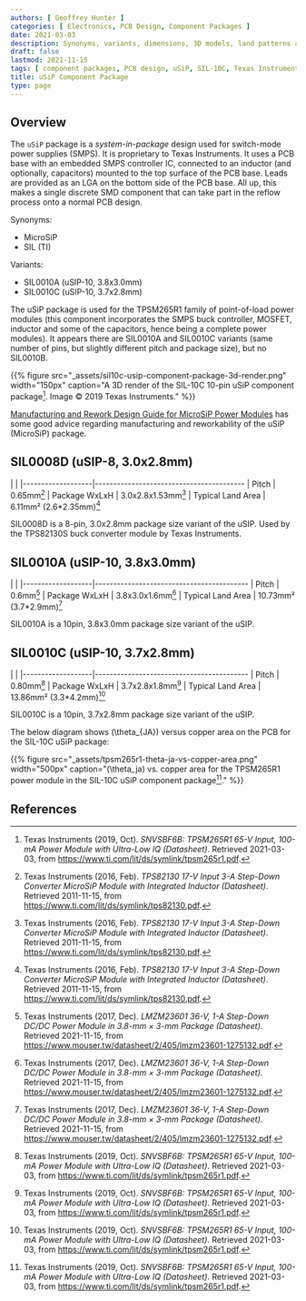 ```yaml
---
authors: [ Geoffrey Hunter ]
categories: [ Electronics, PCB Design, Component Packages ]
date: 2021-03-03
description: Synonyms, variants, dimensions, 3D models, land patterns and more info on the uSiP component package.
draft: false
lastmod: 2021-11-15
tags: [ component packages, PCB design, uSiP, SIL-10C, Texas Instruments, TI, PoL ]
title: uSiP Component Package
type: page
---
```


## Overview

The `uSiP` package is a _system-in-package_ design used for switch-mode power supplies (SMPS). It is proprietary to Texas Instruments. It uses a PCB base with an embedded SMPS controller IC, connected to an inductor (and optionally, capacitors) mounted to the top surface of the PCB base. Leads are provided as an LGA on the bottom side of the PCB base. All up, this makes a single discrete SMD component that can take part in the reflow process onto a normal PCB design.

Synonyms:

* MicroSiP
* SIL (TI)

Variants:

* SIL0010A (uSIP-10, 3.8x3.0mm)
* SIL0010C (uSIP-10, 3.7x2.8mm)

The uSiP package is used for the TPSM265R1 family of point-of-load power modules (this component incorporates the SMPS buck controller, MOSFET, inductor and some of the capacitors, hence being a complete power modules). It appears there are SIL0010A and SIL0010C variants (same number of pins, but slightly different pitch and package size), but no SIL0010B.

{{% figure src="_assets/sil10c-usip-component-package-3d-render.png" width="150px" caption="A 3D render of the SIL-10C 10-pin uSiP component package[^bib-ti-tpsm265r1-ds]. Image © 2019 Texas Instruments." %}}

[Manufacturing and Rework Design Guide for MicroSiP Power Modules](https://www.ti.com/lit/ug/slib006a/slib006a.pdf) has some good advice regarding manufacturing and reworkability of the uSiP (MicroSiP) package.

## SIL0008D (uSIP-8, 3.0x2.8mm)

| |
|-------------------|-----------------------------------------
| Pitch             | 0.65mm[^bib-ti-tps82130-ds]
| Package WxLxH     | 3.0x2.8x1.53mm[^bib-ti-tps82130-ds]
| Typical Land Area | 6.11mm² (2.6*2.35mm)[^bib-ti-tps82130-ds]

SIL0008D is a 8-pin, 3.0x2.8mm package size variant of the uSIP. Used by the TPS82130S buck converter module by Texas Instruments.

## SIL0010A (uSIP-10, 3.8x3.0mm)

| |
|-------------------|------------------------------------------
| Pitch             | 0.6mm[^bib-ti-lmzm23601-ds]
| Package WxLxH     | 3.8x3.0x1.6mm[^bib-ti-lmzm23601-ds]
| Typical Land Area | 10.73mm² (3.7*2.9mm)[^bib-ti-lmzm23601-ds]

SIL0010A is a 10pin, 3.8x3.0mm package size variant of the uSIP.

## SIL0010C (uSIP-10, 3.7x2.8mm)

| |
|-------------------|------------------------------------------
| Pitch             | 0.80mm[^bib-ti-tpsm265r1-ds]
| Package WxLxH     | 3.7x2.8x1.8mm[^bib-ti-tpsm265r1-ds]
| Typical Land Area | 13.86mm² (3.3*4.2mm)[^bib-ti-tpsm265r1-ds]

SIL0010C is a 10pin, 3.7x2.8mm package size variant of the uSIP.

The below diagram shows \(\theta_{JA}\) versus copper area on the PCB for the SIL-10C uSiP package:

{{% figure src="_assets/tpsm265r1-theta-ja-vs-copper-area.png" width="500px" caption="\(\theta_ja\) vs. copper area for the TPSM265R1 power module in the SIL-10C uSiP component package[^bib-ti-tpsm265r1-ds]." %}}

## References

[^bib-ti-tpsm265r1-ds]: Texas Instruments (2019, Oct). _SNVSBF6B: TPSM265R1 65-V Input, 100-mA Power Module with Ultra-Low IQ (Datasheet)_. Retrieved 2021-03-03, from https://www.ti.com/lit/ds/symlink/tpsm265r1.pdf.
[^bib-ti-lmzm23601-ds]: Texas Instruments (2017, Dec). _LMZM23601 36-V, 1-A Step-Down DC/DC Power Module in 3.8-mm × 3-mm Package (Datasheet)_. Retrieved 2021-11-15, from https://www.mouser.tw/datasheet/2/405/lmzm23601-1275132.pdf.
[^bib-ti-tps82130-ds]: Texas Instruments (2016, Feb). _TPS82130 17-V Input 3-A Step-Down Converter MicroSiP Module with Integrated Inductor (Datasheet)_. Retrieved 2011-11-15, from https://www.ti.com/lit/ds/symlink/tps82130.pdf.

